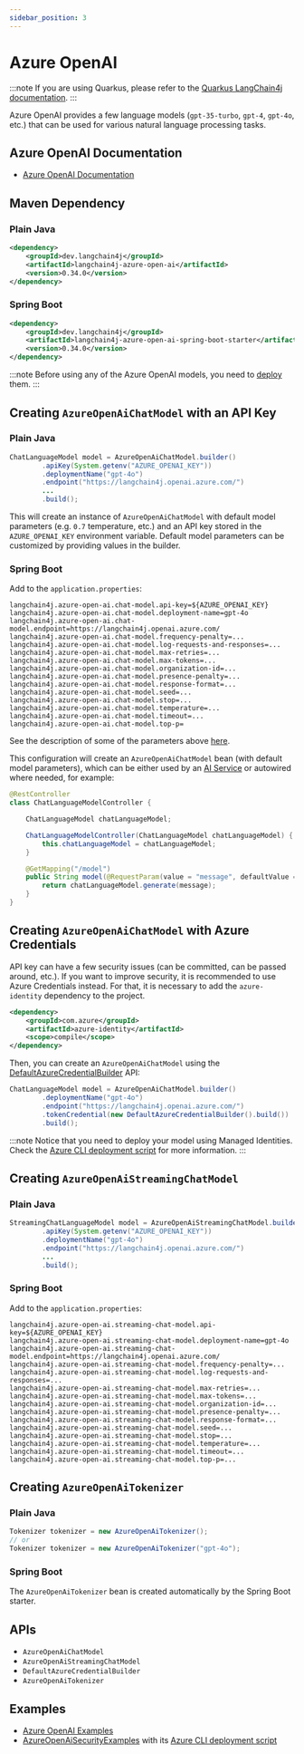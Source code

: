 ```yaml
---
sidebar_position: 3
---
```


# Azure OpenAI

:::note
If you are using Quarkus, please refer to the
[Quarkus LangChain4j documentation](https://docs.quarkiverse.io/quarkus-langchain4j/dev/openai.html#_azure_openai).
:::

Azure OpenAI provides a few language models (`gpt-35-turbo`, `gpt-4`, `gpt-4o`, etc.)
that can be used for various natural language processing tasks.


## Azure OpenAI Documentation

- [Azure OpenAI Documentation](https://learn.microsoft.com/en-us/azure/ai-services/openai/)

## Maven Dependency

### Plain Java

```xml
<dependency>
    <groupId>dev.langchain4j</groupId>
    <artifactId>langchain4j-azure-open-ai</artifactId>
    <version>0.34.0</version>
</dependency>
```

### Spring Boot

```xml
<dependency>
    <groupId>dev.langchain4j</groupId>
    <artifactId>langchain4j-azure-open-ai-spring-boot-starter</artifactId>
    <version>0.34.0</version>
</dependency>
```

:::note
Before using any of the Azure OpenAI models, you need to [deploy](https://learn.microsoft.com/en-us/azure/ai-services/openai/how-to/create-resource?pivots=web-portal) them.
:::

## Creating `AzureOpenAiChatModel` with an API Key

### Plain Java

```java
ChatLanguageModel model = AzureOpenAiChatModel.builder()
        .apiKey(System.getenv("AZURE_OPENAI_KEY"))
        .deploymentName("gpt-4o")
        .endpoint("https://langchain4j.openai.azure.com/")
        ...
        .build();
```

This will create an instance of `AzureOpenAiChatModel` with default model parameters (e.g. `0.7` temperature, etc.)
and an API key stored in the `AZURE_OPENAI_KEY` environment variable.
Default model parameters can be customized by providing values in the builder.

### Spring Boot

Add to the `application.properties`:
```properties
langchain4j.azure-open-ai.chat-model.api-key=${AZURE_OPENAI_KEY}
langchain4j.azure-open-ai.chat-model.deployment-name=gpt-4o
langchain4j.azure-open-ai.chat-model.endpoint=https://langchain4j.openai.azure.com/
langchain4j.azure-open-ai.chat-model.frequency-penalty=...
langchain4j.azure-open-ai.chat-model.log-requests-and-responses=...
langchain4j.azure-open-ai.chat-model.max-retries=...
langchain4j.azure-open-ai.chat-model.max-tokens=...
langchain4j.azure-open-ai.chat-model.organization-id=...
langchain4j.azure-open-ai.chat-model.presence-penalty=...
langchain4j.azure-open-ai.chat-model.response-format=...
langchain4j.azure-open-ai.chat-model.seed=...
langchain4j.azure-open-ai.chat-model.stop=...
langchain4j.azure-open-ai.chat-model.temperature=...
langchain4j.azure-open-ai.chat-model.timeout=...
langchain4j.azure-open-ai.chat-model.top-p=
```
See the description of some of the parameters above [here](https://learn.microsoft.com/en-us/azure/ai-services/openai/reference#completions).

This configuration will create an `AzureOpenAiChatModel` bean (with default model parameters),
which can be either used by an [AI Service](https://docs.langchain4j.dev/tutorials/spring-boot-integration/#langchain4j-spring-boot-starter)
or autowired where needed, for example:

```java
@RestController
class ChatLanguageModelController {

    ChatLanguageModel chatLanguageModel;

    ChatLanguageModelController(ChatLanguageModel chatLanguageModel) {
        this.chatLanguageModel = chatLanguageModel;
    }

    @GetMapping("/model")
    public String model(@RequestParam(value = "message", defaultValue = "Hello") String message) {
        return chatLanguageModel.generate(message);
    }
}
```

## Creating `AzureOpenAiChatModel` with Azure Credentials

API key can have a few security issues (can be committed, can be passed around, etc.).
If you want to improve security, it is recommended to use Azure Credentials instead.
For that, it is necessary to add the `azure-identity` dependency to the project.

```xml
<dependency>
    <groupId>com.azure</groupId>
    <artifactId>azure-identity</artifactId>
    <scope>compile</scope>
</dependency>
```

Then, you can create an `AzureOpenAiChatModel` using the [DefaultAzureCredentialBuilder](https://learn.microsoft.com/en-us/java/api/com.azure.identity.defaultazurecredentialbuilder?view=azure-java-stable) API:  

```java
ChatLanguageModel model = AzureOpenAiChatModel.builder()
        .deploymentName("gpt-4o")
        .endpoint("https://langchain4j.openai.azure.com/")
        .tokenCredential(new DefaultAzureCredentialBuilder().build())
        .build();
```

:::note
Notice that you need to deploy your model using Managed Identities. Check the [Azure CLI deployment script](https://github.com/langchain4j/langchain4j-examples/blob/main/azure-open-ai-examples/src/main/script/deploy-azure-openai-security.sh) for more information.
:::


## Creating `AzureOpenAiStreamingChatModel`

### Plain Java
```java
StreamingChatLanguageModel model = AzureOpenAiStreamingChatModel.builder()
        .apiKey(System.getenv("AZURE_OPENAI_KEY"))
        .deploymentName("gpt-4o")
        .endpoint("https://langchain4j.openai.azure.com/")
        ...
        .build();
```

### Spring Boot
Add to the `application.properties`:
```properties
langchain4j.azure-open-ai.streaming-chat-model.api-key=${AZURE_OPENAI_KEY}
langchain4j.azure-open-ai.streaming-chat-model.deployment-name=gpt-4o
langchain4j.azure-open-ai.streaming-chat-model.endpoint=https://langchain4j.openai.azure.com/
langchain4j.azure-open-ai.streaming-chat-model.frequency-penalty=...
langchain4j.azure-open-ai.streaming-chat-model.log-requests-and-responses=...
langchain4j.azure-open-ai.streaming-chat-model.max-retries=...
langchain4j.azure-open-ai.streaming-chat-model.max-tokens=...
langchain4j.azure-open-ai.streaming-chat-model.organization-id=...
langchain4j.azure-open-ai.streaming-chat-model.presence-penalty=...
langchain4j.azure-open-ai.streaming-chat-model.response-format=...
langchain4j.azure-open-ai.streaming-chat-model.seed=...
langchain4j.azure-open-ai.streaming-chat-model.stop=...
langchain4j.azure-open-ai.streaming-chat-model.temperature=...
langchain4j.azure-open-ai.streaming-chat-model.timeout=...
langchain4j.azure-open-ai.streaming-chat-model.top-p=...
```


## Creating `AzureOpenAiTokenizer`

### Plain Java
```java
Tokenizer tokenizer = new AzureOpenAiTokenizer();
// or
Tokenizer tokenizer = new AzureOpenAiTokenizer("gpt-4o");
```

### Spring Boot
The `AzureOpenAiTokenizer` bean is created automatically by the Spring Boot starter.


## APIs

- `AzureOpenAiChatModel`
- `AzureOpenAiStreamingChatModel`
- `DefaultAzureCredentialBuilder`
- `AzureOpenAiTokenizer`


## Examples

- [Azure OpenAI Examples](https://github.com/langchain4j/langchain4j-examples/tree/main/azure-open-ai-examples/src/main/java)
- [AzureOpenAiSecurityExamples](https://github.com/langchain4j/langchain4j-examples/blob/main/azure-open-ai-examples/src/main/java/AzureOpenAiSecurityExamples.java) with its [Azure CLI deployment script](https://github.com/langchain4j/langchain4j-examples/blob/main/azure-open-ai-examples/src/main/script/deploy-azure-openai-security.sh)

